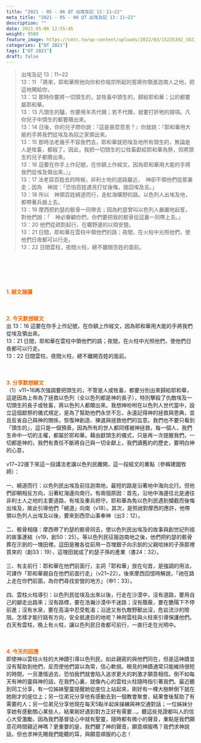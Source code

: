 ```yaml
---
title: "2021 - 05 - 06 QT 出埃及記 13：11~22"
meta_title: "2021 - 05 - 06 QT 出埃及記 13：11~22"
description: ""
date: 2021-05-06 12:55:45
weight: 9509
feature_image: https://cmtc.tw/wp-content/uploads/2022/03/15235392_10211799862337740_180693556567566654_o-1.webp
categories: ["QT 2021"]
tags: ["QT 2021"]
draft: false
---
```


<blockquote>出埃及記 13：11~22<br />
13：11 「將來，耶和華照他向你和你祖宗所起的誓將你領進迦南人之地，把這地賜給你，<br />
13：12 那時你要將一切頭生的，並牲畜中頭生的，歸給耶和華；公的都要屬耶和華。<br />
13：13 凡頭生的驢，你要用羊羔代贖；若不代贖，就要打折牠的頸項。凡你兒子中頭生的都要贖出來。<br />
13：14 日後，你的兒子問你說：『這是甚麼意思？』你就說：『耶和華用大能的手將我們從埃及為奴之家領出來。<br />
13：15 那時法老幾乎不容我們去，耶和華就把埃及地所有頭生的，無論是人是牲畜，都殺了。因此，我把一切頭生的公牲畜獻給耶和華為祭，但將頭生的兒子都贖出來。<br />
13：16 這要在你手上作記號，在你額上作經文，因為耶和華用大能的手將我們從埃及領出來。』」<br />
13：17 法老容百姓去的時候，非利士地的道路雖近，　神卻不領他們從那裏走；因為　神說：「恐怕百姓遇見打仗後悔，就回埃及去。」<br />
13：18 所以　神領百姓繞道而行，走紅海曠野的路。以色列人出埃及地，都帶著兵器上去。<br />
13：19 摩西把約瑟的骸骨一同帶去；因為約瑟曾叫以色列人嚴嚴地起誓，對他們說：「　神必眷顧你們，你們要把我的骸骨從這裏一同帶上去。」<br />
13：20 他們從疏割起行，在曠野邊的以倘安營。<br />
13：21 日間，耶和華在雲柱中領他們的路；夜間，在火柱中光照他們，使他們日夜都可以行走。<br />
13：22 日間雲柱，夜間火柱，總不離開百姓的面前。</blockquote><br />
&nbsp;<br />
<br />
&nbsp;<br />
<br />
<span style="color: #ff6600;"><strong>1. </strong><strong>經文誦讀</strong></span><br />
<br />
<span style="color: #ff6600;"><strong> </strong></span><br />
<br />
<span style="color: #ff6600;"><strong>2. 今天默想</strong><strong>經文<br />
</strong></span>出 13：16 這要在你手上作記號，在你額上作經文，因為耶和華用大能的手將我們從埃及領出來。<br />
13：21 日間，耶和華在雲柱中領他們的路；夜間，在火柱中光照他們，使他們日夜都可以行走。<br />
13：22 日間雲柱，夜間火柱，總不離開百姓的面前。<br />
<br />
&nbsp;<br />
<br />
<span style="color: #ff6600;"><strong>3. 分享默想經文<br />
</strong></span>（1）v11~16再次強調要把頭生的，不管是人或牲畜，都要分別出來歸給耶和華，這是因為上帝為了拯救以色列（全以色列都是神的長子），特別擊殺了仇敵埃及一切頭生的長子或牲畜，將以色列人都贖出來。我想神吩咐在以色列人世代當中，設立這個獻祭的儀式規定，是為了幫助他們永世不忘，永遠記得神的拯救與恩典，並且反省自己與神的關係，恢復神創造、揀選與拯救他們的旨意。我們也不要只看到「頭生的」，這只是一個預表，因為所有的世人都同樣被神拯救，每一個人，我們生命中一切的主權，都屬於耶和華。藉由獻頭生的儀式，只是再一次提醒我們，一切都是神的，我們有責任不斷將自己與一切全獻上，我們讀舊約的歷史，要明白神的心意，<br />
<br />
v17~22接下來這一段講法老讓以色列民離開，這一段經文的重點（參賴建國牧師）：<br />
<br />
一、繞道而行：以色列民出埃及前往迦南地，最短的路是沿著地中海向北行。但他們卻朝相反方向，沿著紅海邊向南行。有兩個原因：首先，沿地中海邊往北是通往非利士人之地的主要道路，有埃及重兵把守。耶和華為免以色列民遇到攔截而後悔出埃及，故此引導他們「繞道」向南（v18）。其次，是照祂對摩西的應許，他帶領以色列人出埃及以後，要來到西奈山事奉神（出3：12）。<br />
<br />
二、骸骨相隨：摩西帶了約瑟的骸骨同去，使以色列民出埃及的故事與創世記列祖的故事連結（v19，創50：25）。等以色列民征服迦南地之後，他們把約瑟的骸骨葬在示劍的一塊田裡。這田是雅各從前用一百塊銀子向示劍的父親哈抹的子孫那裡買來的（創33：19），這塊田就成了約瑟子孫的產業（書24：32）。<br />
<br />
三、有主前行：耶和華在他們前面行，主詞「耶和華」放在句首，是強調的用法，可譯作「耶和華親自在他們前面行走」（v21~22）。後來摩西回憶時解說，「祂在路上走在你們前面，為你們尋找安營的地方」（申1：33）。<br />
<br />
四、雲柱火柱導引：以色列民從埃及出來以後，行走在沙漠中，沒有道路，要用自己的腳走出路來；沒有路標，要在浩瀚沙漠中不迷路；沒有蔭蔽，要在艷陽下不停前進；沒有水泉，要在高溫中忍受乾渴；沿途又有仇敵野獸出沒，危岩流沙的險阻。怎樣才能行路有方向，安全抵達目的地呢？神用雲柱與火柱來引導保護他們。白天有雲柱，晚上有火柱，讓以色列民日夜都可前行，一直行走在光明中。<br />
<br />
&nbsp;<br />
<br />
<span style="color: #ff6600;"><strong>4. 今天的回應<br />
</strong></span>即使神以雲柱火柱的大神蹟引導以色列民，如此親密的與他們同在，但是這神蹟並沒有幫助到他們，反而使他們習以為常，信心軟弱。眼見的神蹟通常只能維持很短的時間，一旦激情過去，恐怕我們就會陷入追求更大的刺激才願意相信。倒不如每天有神的靈與神的話，在我們心裏，就像內心的雲柱火柱隨時指引著我們。最近聽到同工分享，有一位姊妹聖靈提醒她從座位上站起來，剛好有一棵大樹幹倒下就在她剛才的座位上；另一位弟兄分享他有感動去到一個教會聚會，結果會後幫助了有需要的人；另一位弟兄分享他現在每天5點半起床操練與神交通對話；一位姊妹分享她有感動關心某些人，結果剛好遇到對方正好有需要…。聽這些見證都叫人的信心大受激勵，因為我們基督徒心中就有聖靈，隨時都有微小的聲音，重點是我們願意花時間親近神嗎？更重要的是，我們聽了神的聲音，願意順服嗎？我們求神說話，但也求神先賜我們能聽的耳，與願意順服的心志！<br />
<br />
&nbsp;<br />
<br />
&nbsp;<br />
<br />
&nbsp;<br />
<br />
&nbsp;
        
